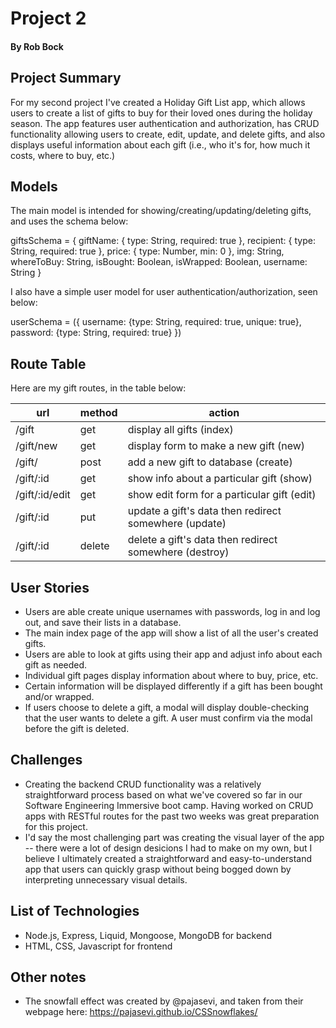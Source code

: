# Project 2
#### By Rob Bock

## Project Summary

For my second project I've created a Holiday Gift List app, which allows users to create a list of gifts to buy for their loved ones during the holiday season. The app features user authentication and authorization, has CRUD functionality allowing users to create, edit, update, and delete gifts, and also displays useful information about each gift (i.e., who it's for, how much it costs, where to buy, etc.)

## Models

The main model is intended for showing/creating/updating/deleting gifts, and uses the schema below: 

giftsSchema = {
    giftName: { type: String, required: true },
    recipient: { type: String, required: true },
    price: { type: Number, min: 0 },
    img: String,
    whereToBuy: String,
    isBought: Boolean,
    isWrapped: Boolean,
    username: String
}

I also have a simple user model for user authentication/authorization, seen below: 

userSchema =  ({
    username: {type: String, required: true, unique: true},
    password: {type: String, required: true}
})

## Route Table

Here are my gift routes, in the table below:

| url | method | action |
|-----|--------|--------|
| /gift | get | display all gifts (index)|
| /gift/new | get | display form to make a new gift (new)|
| /gift/ | post | add a new gift to database (create)|
| /gift/:id | get | show info about a particular gift (show)|
| /gift/:id/edit | get | show edit form for a particular gift (edit)|
| /gift/:id | put | update a gift's data then redirect somewhere (update)|
| /gift/:id | delete | delete a gift's data then redirect somewhere (destroy)|


## User Stories

- Users are able create unique usernames with passwords, log in and log out, and save their lists in a database.
- The main index page of the app will show a list of all the user's created gifts.
- Users are able to look at gifts using their app and adjust info about each gift as needed.
- Individual gift pages display information about where to buy, price, etc.
- Certain information will be displayed differently if a gift has been bought and/or wrapped.
- If users choose to delete a gift, a modal will display double-checking that the user wants to delete a gift. A user must confirm via the modal before the gift is deleted.

## Challenges

- Creating the backend CRUD functionality was a relatively straightforward process based on what we've covered so far in our Software Engineering Immersive boot camp. Having worked on CRUD apps with RESTful routes for the past two weeks was great preparation for this project.
- I'd say the most challenging part was creating the visual layer of the app -- there were a lot of design desicions I had to make on my own, but I believe I ultimately created a straightforward and easy-to-understand app that users can quickly grasp without being bogged down by interpreting unnecessary visual details.

## List of Technologies

- Node.js, Express, Liquid, Mongoose, MongoDB for backend
- HTML, CSS, Javascript for frontend

## Other notes
- The snowfall effect was created by @pajasevi, and taken from their webpage here: https://pajasevi.github.io/CSSnowflakes/